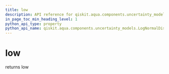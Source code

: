 ```yaml
---
title: low
description: API reference for qiskit.aqua.components.uncertainty_models.LogNormalDistribution.low
in_page_toc_min_heading_level: 1
python_api_type: property
python_api_name: qiskit.aqua.components.uncertainty_models.LogNormalDistribution.low
---
```


# low

returns low

